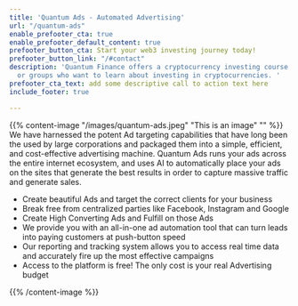 ```yaml
---
title: 'Quantum Ads - Automated Advertising'
url: "/quantum-ads"
enable_prefooter_cta: true
enable_prefooter_default_content: true
prefooter_button_cta: Start your web3 investing journey today!
prefooter_button_link: "/#contact"
description: 'Quantum Finance offers a cryptocurrency investing course for individuals
  or groups who want to learn about investing in cryptocurrencies. '
prefooter_cta_text: add some descriptive call to action text here
include_footer: true

---
```

{{% content-image "/images/quantum-ads.jpeg" "This is an image" "" %}} 
We have harnessed the potent Ad targeting capabilities that have long been the used by large corporations and packaged them into a simple, efficient, and cost-effective advertising machine. Quantum Ads runs your ads across the entire internet ecosystem, and uses AI to automatically place your ads on the sites that generate the best results in order to capture massive traffic and generate sales.

- Create beautiful Ads and target the correct clients for your business
- Break free from centralized parties like Facebook, Instagram and Google
- Create High Converting Ads and Fulfill on those Ads
- We provide you with an all-in-one ad automation tool that can turn leads into paying customers at push-button speed
- Our reporting and tracking system allows you to access real time data and accurately fire up the most effective campaigns
- Access to the platform is free! The only cost is your real Advertising budget 

{{% /content-image %}}

